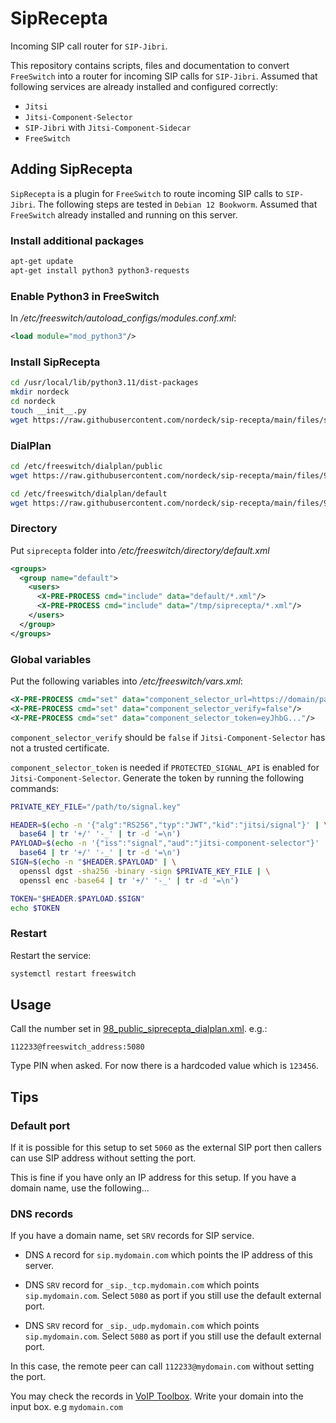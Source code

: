 # SipRecepta

Incoming SIP call router for `SIP-Jibri`.

This repository contains scripts, files and documentation to convert
`FreeSwitch` into a router for incoming SIP calls for `SIP-Jibri`. Assumed that
following services are already installed and configured correctly:

- `Jitsi`
- `Jitsi-Component-Selector`
- `SIP-Jibri` with `Jitsi-Component-Sidecar`
- `FreeSwitch`

## Adding SipRecepta

`SipRecepta` is a plugin for `FreeSwitch` to route incoming SIP calls to
`SIP-Jibri`. The following steps are tested in `Debian 12 Bookworm`. Assumed
that `FreeSwitch` already installed and running on this server.

### Install additional packages

```bash
apt-get update
apt-get install python3 python3-requests
```

### Enable Python3 in FreeSwitch

In _/etc/freeswitch/autoload_configs/modules.conf.xml_:

```xml
<load module="mod_python3"/>
```

### Install SipRecepta

```bash
cd /usr/local/lib/python3.11/dist-packages
mkdir nordeck
cd nordeck
touch __init__.py
wget https://raw.githubusercontent.com/nordeck/sip-recepta/main/files/siprecepta.py
```

### DialPlan

```bash
cd /etc/freeswitch/dialplan/public
wget https://raw.githubusercontent.com/nordeck/sip-recepta/main/files/98_public_siprecepta_dialplan.xml

cd /etc/freeswitch/dialplan/default
wget https://raw.githubusercontent.com/nordeck/sip-recepta/main/files/99_default_siprecepta_dialplan.xml
```

### Directory

Put `siprecepta` folder into _/etc/freeswitch/directory/default.xml_

```xml
<groups>
  <group name="default">
    <users>
      <X-PRE-PROCESS cmd="include" data="default/*.xml"/>
      <X-PRE-PROCESS cmd="include" data="/tmp/siprecepta/*.xml"/>
    </users>
  </group>
</groups>
```

### Global variables

Put the following variables into _/etc/freeswitch/vars.xml_:

```xml
<X-PRE-PROCESS cmd="set" data="component_selector_url=https://domain/path"/>
<X-PRE-PROCESS cmd="set" data="component_selector_verify=false"/>
<X-PRE-PROCESS cmd="set" data="component_selector_token=eyJhbG..."/>
```

`component_selector_verify` should be `false` if `Jitsi-Component-Selector` has
not a trusted certificate.

`component_selector_token` is needed if `PROTECTED_SIGNAL_API` is enabled for
`Jitsi-Component-Selector`. Generate the token by running the following
commands:

```bash
PRIVATE_KEY_FILE="/path/to/signal.key"

HEADER=$(echo -n '{"alg":"RS256","typ":"JWT","kid":"jitsi/signal"}' | \
  base64 | tr '+/' '-_' | tr -d '=\n')
PAYLOAD=$(echo -n '{"iss":"signal","aud":"jitsi-component-selector"}' | \
  base64 | tr '+/' '-_' | tr -d '=\n')
SIGN=$(echo -n "$HEADER.$PAYLOAD" | \
  openssl dgst -sha256 -binary -sign $PRIVATE_KEY_FILE | \
  openssl enc -base64 | tr '+/' '-_' | tr -d '=\n')

TOKEN="$HEADER.$PAYLOAD.$SIGN"
echo $TOKEN
```

### Restart

Restart the service:

```bash
systemctl restart freeswitch
```

## Usage

Call the number set in
[98_public_siprecepta_dialplan.xml](files/98_public_siprecepta_dialplan.xml).
e.g.:

```
112233@freeswitch_address:5080
```

Type PIN when asked. For now there is a hardcoded value which is `123456`.

## Tips

### Default port

If it is possible for this setup to set `5060` as the external SIP port then
callers can use SIP address without setting the port.

This is fine if you have only an IP address for this setup. If you have a domain
name, use the following...

### DNS records

If you have a domain name, set `SRV` records for SIP service.

- DNS `A` record for `sip.mydomain.com` which points the IP address of this
  server.

- DNS `SRV` record for `_sip._tcp.mydomain.com` which points `sip.mydomain.com`.
  Select `5080` as port if you still use the default external port.

- DNS `SRV` record for `_sip._udp.mydomain.com` which points `sip.mydomain.com`.
  Select `5080` as port if you still use the default external port.

In this case, the remote peer can call `112233@mydomain.com` without setting the
port.

You may check the records in [VoIP Toolbox](https://voiptoolbox.net). Write your
domain into the input box. e.g `mydomain.com`
